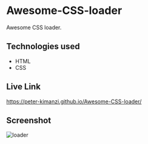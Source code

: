 # Awesome-CSS-loader

Awesome CSS loader.

## Technologies used

* HTML
* CSS

## Live Link

https://peter-kimanzi.github.io/Awesome-CSS-loader/

## Screenshot

![loader](https://user-images.githubusercontent.com/71552773/216657476-fb3f70dc-79ba-4bee-bee9-2d07c3baf3ea.PNG)


